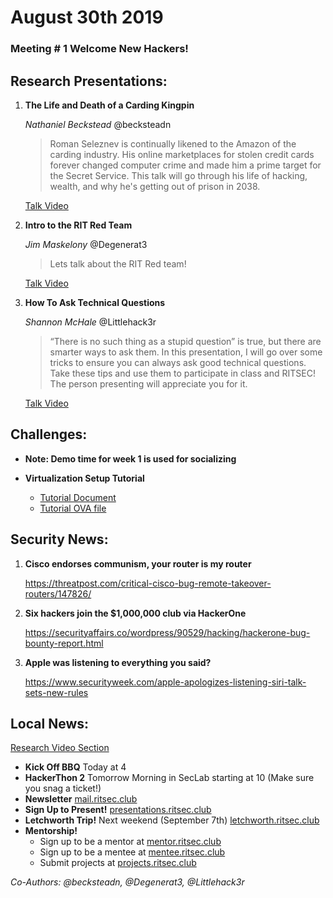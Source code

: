 # August 30th 2019
### Meeting # 1 Welcome New Hackers!
## Research Presentations:
1. **The Life and Death of a Carding Kingpin**
   
    *Nathaniel Beckstead* @becksteadn
   
    > Roman Seleznev is continually likened to the Amazon of the carding industry. His online marketplaces for stolen credit cards forever changed computer crime and made him a prime target for the Secret Service. This talk will go through his life of hacking, wealth, and why he's getting out of prison in 2038.

    [Talk Video](https://youtu.be/sz6IJjxlspo)

2. **Intro to the RIT Red Team**
   
    *Jim Maskelony* @Degenerat3
   
    > Lets talk about the RIT Red team!

    [Talk Video](https://youtu.be/wMMt1YhDQjM)

3. **How To Ask Technical Questions**
   
    *Shannon McHale* @Littlehack3r
   
    > “There is no such thing as a stupid question” is true, but there are smarter ways to ask them. In this presentation, I will go over some tricks to ensure you can always ask good technical questions. Take these tips and use them to participate in class and RITSEC! The person presenting will appreciate you for it.   
    
    [Talk Video](https://youtu.be/Pbah0LkH0nI)

## Challenges:
- **Note: Demo time for week 1 is used for socializing** 

- **Virtualization Setup Tutorial** 
    - [Tutorial Document](http://week1-tutorial.ritsec.club)
    - [Tutorial OVA file](http://week1-tutorial-ova.ritsec.club)

## Security News:
1. **Cisco endorses communism, your router is my router**

    https://threatpost.com/critical-cisco-bug-remote-takeover-routers/147826/

2. **Six hackers join the $1,000,000 club via HackerOne**

    https://securityaffairs.co/wordpress/90529/hacking/hackerone-bug-bounty-report.html

3. **Apple was listening to everything you said?**

    https://www.securityweek.com/apple-apologizes-listening-siri-talk-sets-new-rules


## Local News:
[Research Video Section](https://www.youtube.com/watch?v=ntWu8gpLfkM)
- **Kick Off BBQ** Today at 4
- **HackerThon 2** Tomorrow Morning in SecLab starting at 10 (Make sure you snag a ticket!)
- **Newsletter** [mail.ritsec.club](mail.ritsec.club)
- **Sign Up to Present!** [presentations.ritsec.club](presentations.ritsec.club)
- **Letchworth Trip!** Next weekend (September 7th) [letchworth.ritsec.club](letchworth.ritsec.club)
- **Mentorship!**
  - Sign up to be a mentor at [mentor.ritsec.club](mentor.ritsec.club)
  - Sign up to be a mentee at [mentee.ritsec.club](mentee.ritsec.club)
  - Submit projects at [projects.ritsec.club](projects.ritsec.club)


*Co-Authors: @becksteadn, @Degenerat3, @Littlehack3r*
